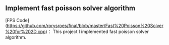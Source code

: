 
## Implement fast poisson solver algorithm
[FPS Code] (https://github.com/rorysroes/final/blob/master/Fast%20Poisson%20Solver%20for%202D.cpp)：
This project I implemented fast poisson solver algorithm.

